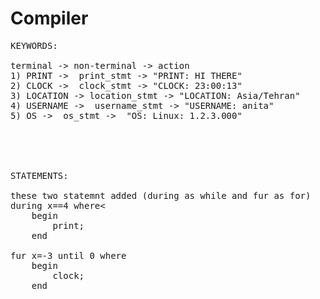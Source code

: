 # Compiler
<pre>
KEYWORDS:

terminal -> non-terminal -> action
1) PRINT ->  print_stmt -> "PRINT: HI THERE"
2) CLOCK ->  clock_stmt -> "CLOCK: 23:00:13"
3) LOCATION -> location_stmt -> "LOCATION: Asia/Tehran"
4) USERNAME ->  username_stmt -> "USERNAME: anita"
5) OS ->  os_stmt ->  "OS: Linux: 1.2.3.000"





STATEMENTS:

these two statemnt added (during as while and fur as for)
during x==4 where<
	begin
		print;
	end
		
fur x=-3 until 0 where
	begin
		clock;
	end
  </pre>
